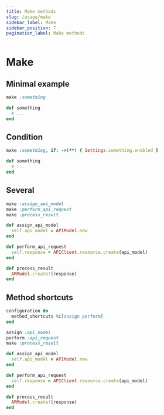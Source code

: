 ```yaml
---
title: Make methods
slug: /usage/make
sidebar_label: Make
sidebar_position: 7
pagination_label: Make methods
---
```


# Make

## Minimal example

```ruby
make :something

def something
  # ...
end
```

## Condition

```ruby
make :something, if: ->(**) { Settings.something.enabled }

def something
  # ...
end
```

## Several

```ruby
make :assign_api_model
make :perform_api_request
make :process_result

def assign_api_model
  self.api_model = APIModel.new
end

def perform_api_request
  self.response = APIClient.resource.create(api_model)
end

def process_result
  ARModel.create!(response)
end
```

## Method shortcuts

```ruby
configuration do
  method_shortcuts %i[assign perform]
end

assign :api_model
perform :api_request
make :process_result

def assign_api_model
  self.api_model = APIModel.new
end

def perform_api_request
  self.response = APIClient.resource.create(api_model)
end

def process_result
  ARModel.create!(response)
end
```
